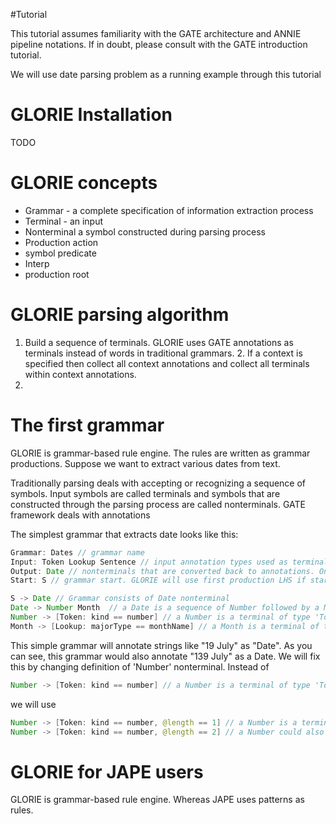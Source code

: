 #Tutorial

This tutorial assumes familiarity with the GATE architecture and ANNIE pipeline notations.
If in doubt, please consult with the GATE introduction tutorial.

We will use date parsing problem as a running example through this tutorial

# GLORIE Installation
TODO

# GLORIE concepts

* Grammar - a complete specification of information extraction process  
* Terminal - an input 
* Nonterminal a symbol constructed during parsing process
* Production action
* symbol predicate
* Interp
* production root

# GLORIE parsing algorithm
1. Build a sequence of terminals. GLORIE uses GATE annotations as terminals instead of words in traditional grammars. 
	2. If a context is specified then collect all context annotations and collect all terminals within context annotations.
2. 

# The first grammar
GLORIE is grammar-based rule engine. The rules are written as grammar productions. 
Suppose we want to extract various dates from text.

Traditionally parsing deals with accepting or recognizing a sequence of symbols.
Input symbols are called terminals and symbols that are constructed through the parsing process are called nonterminals.
GATE framework deals with annotations


The simplest grammar that extracts date looks like this:
```java
Grammar: Dates // grammar name
Input: Token Lookup Sentence // input annotation types used as terminals
Output: Date // nonterminals that are converted back to annotations. Only grammar start symbol is converted back if output is not specified 
Start: S // grammar start. GLORIE will use first production LHS if start is not specified

S -> Date // Grammar consists of Date nonterminal
Date -> Number Month  // a Date is a sequence of Number followed by a Month
Number -> [Token: kind == number] // a Number is a terminal of type 'Token' whose 'kind' feature equals to 'number'
Month -> [Lookup: majorType == monthName] // a Month is a terminal of type 'Lookup' whose 'majorType' feature equals to 'monthName'

``` 

This simple grammar will annotate strings like "19 July" as "Date". As you can see, this grammar would also annotate "139 July"
as a Date. We will fix this by changing definition of 'Number' nonterminal.
Instead of 
```java
Number -> [Token: kind == number] // a Number is a terminal of type 'Token' whose 'kind' feature equals to 'number'
``` 
we will use
```java
Number -> [Token: kind == number, @length == 1] // a Number is a terminal of type 'Token' whose 'kind' feature equals to 'number' AND terminal text length is 1 
Number -> [Token: kind == number, @length == 2] // a Number could also be a terminal of type 'Token' whose 'kind' feature equals to 'number' AND terminal text length is 2
```



# 
 
 
 # GLORIE for JAPE users
GLORIE is grammar-based rule engine. Whereas JAPE uses patterns as rules.

 
